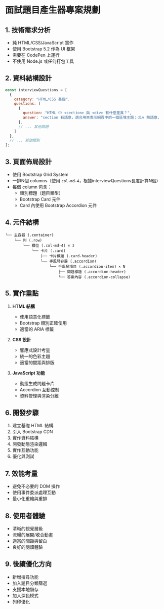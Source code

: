 # 面試題目產生器專案規劃

## 1. 技術需求分析
- 純 HTML/CSS/JavaScript 實作
- 使用 Bootstrap 5.2 作為 UI 框架
- 需要在 CodePen 上運行
- 不使用 Node.js 或任何打包工具

## 2. 資料結構設計

```javascript
const interviewQuestions = [
  {
    category: "HTML/CSS 基礎",
    questions: [
      {
        question: "HTML 中 <section> 與 <div> 有什麼差異？",
        answer: "section 有語意，適合用來表示網頁中的一個區塊主題；div 無語意，純粹為排版用途。"
      },
      // ... 其他問題
    ]
  },
  // ... 其他類別
];
```

## 3. 頁面佈局設計
- 使用 Bootstrap Grid System
- 一排N個 columns（使用 `col-md-4`，根據interviewQuestions長度計算N個）
- 每個 column 包含：
  - 類別標題（題目類型）
  - Bootstrap Card 元件
  - Card 內使用 Bootstrap Accordion 元件

## 4. 元件結構
```
└── 主容器 (.container)
    └── 列 (.row)
        └── 欄位 (.col-md-4) × 3
            └── 卡片 (.card)
                ├── 卡片標題 (.card-header)
                └── 手風琴容器 (.accordion)
                    └── 手風琴項目 (.accordion-item) × N
                        ├── 問題標題 (.accordion-header)
                        └── 答案內容 (.accordion-collapse)
```

## 5. 實作重點
1. **HTML 結構**
   - 使用語意化標籤
   - Bootstrap 類別正確使用
   - 適當的 ARIA 標籤

2. **CSS 設計**
   - 響應式設計考量
   - 統一的色彩主題
   - 適當的間距與排版

3. **JavaScript 功能**
   - 動態生成問題卡片
   - Accordion 互動控制
   - 資料管理與渲染分離

## 6. 開發步驟
1. 建立基礎 HTML 結構
2. 引入 Bootstrap CDN
3. 實作資料結構
4. 開發動態渲染邏輯
5. 實作互動功能
6. 優化與測試

## 7. 效能考量
- 避免不必要的 DOM 操作
- 使用事件委派處理互動
- 最小化重繪與重排

## 8. 使用者體驗
- 清晰的視覺層級
- 流暢的展開/收合動畫
- 適當的間距與留白
- 良好的閱讀體驗

## 9. 後續優化方向
- 新增搜尋功能
- 加入題目分類篩選
- 支援本地儲存
- 加入深色模式
- 列印優化 